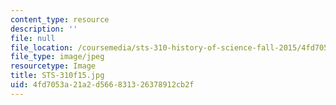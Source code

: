 ```yaml
---
content_type: resource
description: ''
file: null
file_location: /coursemedia/sts-310-history-of-science-fall-2015/4fd7053a21a2d566831326378912cb2f_STS-310f15.jpg
file_type: image/jpeg
resourcetype: Image
title: STS-310f15.jpg
uid: 4fd7053a-21a2-d566-8313-26378912cb2f
---
```

